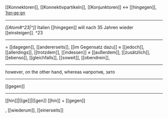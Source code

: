  [[Konnektoren]], [[Konnektivpartikeln]], [[Konjunktoren]]
↔️ [[hingegen]], [ˈhɪnˌɡeːɡn̩](https://youglish.com/pronounce/hingegen/german)

---
*[[Atom#^23|^]]* Italien [[hingegen]] will nach 35 Jahren wieder [[einsteigen]]. ^23

---
= [[dagegen]], [[andererseits]], [[im Gegensatz dazu]]
≈ [[jedoch]], [[allerdings]], [[trotzdem]], [[indessen]]
≠ [[außerdem]], [[zusätzlich]], [[ebenso]], [[gleichfalls]], [[soweit]], [[obendrein]],

---
however, on the other hand, whereas
напротив, зато

---
[[gegen]]

---
[[hin]]|[[ge]]|[[gen]]
[[hin]] + [[gegen]]


, [[wiederum]], [[einerseits]]